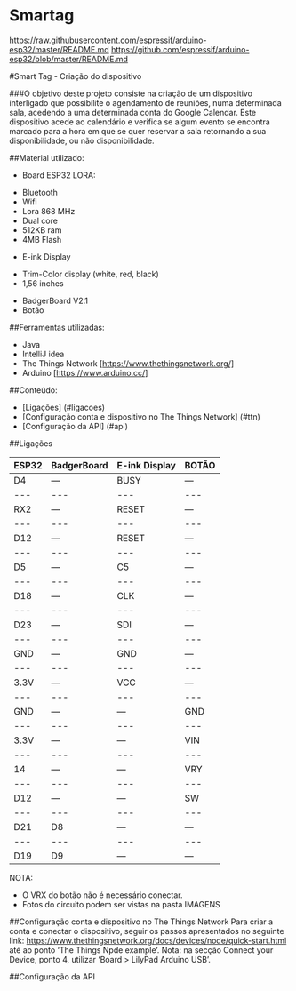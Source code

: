 # Smartag
https://raw.githubusercontent.com/espressif/arduino-esp32/master/README.md
https://github.com/espressif/arduino-esp32/blob/master/README.md




#Smart Tag - Criação do dispositivo

###O objetivo deste projeto consiste na criação de um dispositivo interligado que possibilite o agendamento de reuniões, numa determinada sala, acedendo a uma determinada conta do Google Calendar. Este dispositivo acede ao calendário e verifica se algum evento se encontra marcado para a hora em que se quer reservar a sala retornando a sua disponibilidade, ou não disponibilidade.



##Material utilizado:
- Board ESP32 LORA:
+ Bluetooth
+ Wifi
+ Lora 868 MHz
+ Dual core
+ 512KB ram
+ 4MB Flash
- E-ink Display
+ Trim-Color display (white, red, black)
+ 1,56 inches
- BadgerBoard V2.1
- Botão



##Ferramentas utilizadas:
- Java
- IntelliJ idea
- The Things Network [https://www.thethingsnetwork.org/]
- Arduino [https://www.arduino.cc/]



##Conteúdo:
- [Ligações] (#ligacoes)
- [Configuração conta e dispositivo no The Things Network] (#ttn)
- [Configuração da API] (#api)



##Ligações

| ESP32 | BadgerBoard | E-ink Display | BOTÃO |
| --- | --- | --- | --- |
| D4 | — | BUSY | — |
| --- | --- | --- | --- |
| RX2 | — | RESET | — |
| --- | --- | --- | --- |
| D12 | — | RESET | — |
| --- | --- | --- | --- |
| D5 | — | C5 | — |
| --- | --- | --- | --- |
| D18 | — | CLK | — |
| --- | --- | --- | --- |
| D23 | — | SDI | — |
| --- | --- | --- | --- |
| GND | — | GND | — |
| --- | --- | --- | --- |
| 3.3V | — | VCC | — |
| --- | --- | --- | --- |
| GND | — | — | GND |
| --- | --- | --- | --- |
| 3.3V | — | — | VIN |
| --- | --- | --- | --- |
| 14 | — | — | VRY |
| --- | --- | --- | --- |
| D12 | — | — | SW |
| --- | --- | --- | --- |
| D21 | D8 | — | — |
| --- | --- | --- | --- |
| D19 | D9 | — | —|

NOTA: 
- O VRX do botão não é necessário conectar.
- Fotos do circuito podem ser vistas na pasta IMAGENS



##Configuração conta e dispositivo no The Things Network
Para criar a conta e conectar o dispositivo, seguir os passos apresentados no seguinte link: https://www.thethingsnetwork.org/docs/devices/node/quick-start.html até ao ponto ‘The Things Npde example’.
Nota: na secção Connect your Device, ponto 4, utilizar ‘Board > LilyPad Arduino USB’.



##Configuração da API





